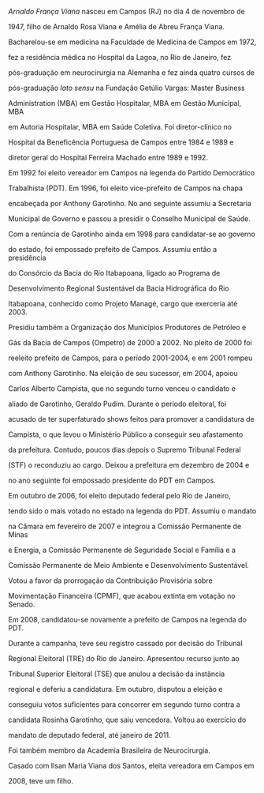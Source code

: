 

*Arnaldo França Viana* nasceu em Campos (RJ) no dia 4 de novembro de

1947, filho de Arnaldo Rosa Viana e Amélia de Abreu França Viana.



Bacharelou-se em medicina na Faculdade de Medicina de Campos em 1972,

fez a residência médica no Hospital da Lagoa, no Rio de Janeiro, fez

pós-graduação em neurocirurgia na Alemanha e fez ainda quatro cursos de

pós-graduação *lato sensu* na Fundação Getúlio Vargas: Master Business

Administration (MBA) em Gestão Hospitalar, MBA em Gestão Municipal, MBA

em Autoria Hospitalar, MBA em Saúde Coletiva. Foi diretor-clínico no

Hospital da Beneficência Portuguesa de Campos entre 1984 e 1989 e

diretor geral do Hospital Ferreira Machado entre 1989 e 1992.



Em 1992 foi eleito vereador em Campos na legenda do Partido Democrático

Trabalhista (PDT). Em 1996, foi eleito vice-prefeito de Campos na chapa

encabeçada por Anthony Garotinho. No ano seguinte assumiu a Secretaria

Municipal de Governo e passou a presidir o Conselho Municipal de Saúde.

Com a renúncia de Garotinho ainda em 1998 para candidatar-se ao governo

do estado, foi empossado prefeito de Campos. Assumiu então a presidência

do Consórcio da Bacia do Rio Itabapoana, ligado ao Programa de

Desenvolvimento Regional Sustentável da Bacia Hidrográfica do Rio

Itabapoana, conhecido como Projeto Managé, cargo que exerceria até 2003.

Presidiu também a Organização dos Municípios Produtores de Petróleo e

Gás da Bacia de Campos (Ompetro) de 2000 a 2002. No pleito de 2000 foi

reeleito prefeito de Campos, para o período 2001-2004, e em 2001 rompeu

com Anthony Garotinho. Na eleição de seu sucessor, em 2004, apoiou

Carlos Alberto Campista, que no segundo turno venceu o candidato e

aliado de Garotinho, Geraldo Pudim. Durante o período eleitoral, foi

acusado de ter superfaturado shows feitos para promover a candidatura de

Campista, o que levou o Ministério Público a conseguir seu afastamento

da prefeitura. Contudo, poucos dias depois o Supremo Tribunal Federal

(STF) o reconduziu ao cargo. Deixou a prefeitura em dezembro de 2004 e

no ano seguinte foi empossado presidente do PDT em Campos.



Em outubro de 2006, foi eleito deputado federal pelo Rio de Janeiro,

tendo sido o mais votado no estado na legenda do PDT. Assumiu o mandato

na Câmara em fevereiro de 2007 e integrou a Comissão Permanente de Minas

e Energia, a Comissão Permanente de Seguridade Social e Família e a

Comissão Permanente de Meio Ambiente e Desenvolvimento Sustentável.

Votou a favor da prorrogação da Contribuição Provisória sobre

Movimentação Financeira (CPMF), que acabou extinta em votação no Senado.



Em 2008, candidatou-se novamente a prefeito de Campos na legenda do PDT.

Durante a campanha, teve seu registro cassado por decisão do Tribunal

Regional Eleitoral (TRE) do Rio de Janeiro. Apresentou recurso junto ao

Tribunal Superior Eleitoral (TSE) que anulou a decisão da instância

regional e deferiu a candidatura. Em outubro, disputou a eleição e

conseguiu votos suficientes para concorrer em segundo turno contra a

candidata Rosinha Garotinho, que saiu vencedora. Voltou ao exercício do

mandato de deputado federal, até janeiro de 2011.



Foi também membro da Academia Brasileira de Neurocirurgia.



Casado com Ilsan Maria Viana dos Santos, eleita vereadora em Campos em

2008, teve um filho.



